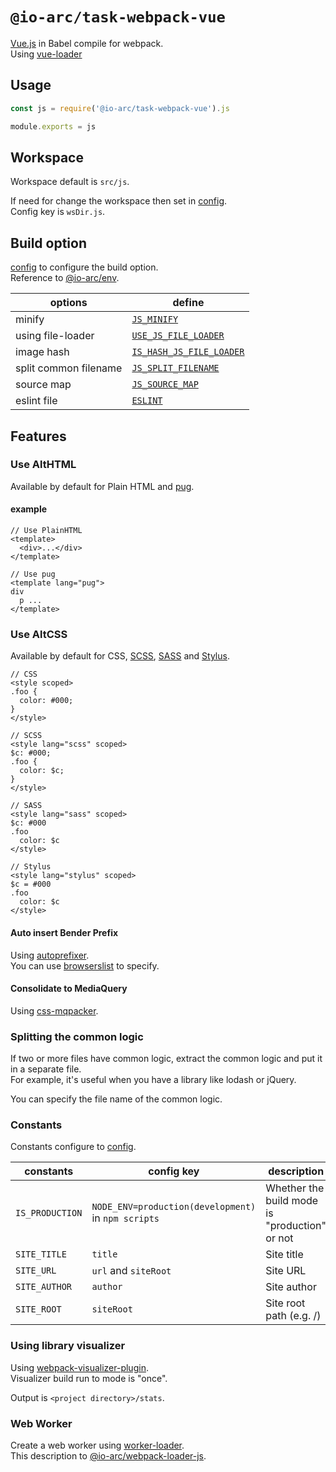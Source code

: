 # `@io-arc/task-webpack-vue`

[Vue.js](https://vuejs.org/) in Babel compile for webpack.  
Using [vue-loader](https://vue-loader.vuejs.org/)

## Usage

```javascript
const js = require('@io-arc/task-webpack-vue').js

module.exports = js
```

## Workspace

Workspace default is `src/js`.

If need for change the workspace then set in [config](https://www.npmjs.com/package/node-config).  
Config key is `wsDir.js`.

## Build option

[config](https://www.npmjs.com/package/node-config) to configure the build option.  
Reference to [@io-arc/env](https://github.com/io-arc/io-arc/packages/env).

| options               | define                                                                                            |
| --------------------- | ------------------------------------------------------------------------------------------------- |
| minify                | [`JS_MINIFY`](https://github.com/io-arc/io-arc/packages/env#js_minify)                            |
| using file-loader     | [`USE_JS_FILE_LOADER`](https://github.com/io-arc/io-arc/packages/env#use_js_file_loader)          |
| image hash            | [`IS_HASH_JS_FILE_LOADER`](https://github.com/io-arc/io-arc/packages/env#use_hash_js_file_loader) |
| split common filename | [`JS_SPLIT_FILENAME`](https://github.com/io-arc/io-arc/packages/env#js_split_filename)            |
| source map            | [`JS_SOURCE_MAP`](https://github.com/io-arc/io-arc/packages/env#js_source_map)                    |
| eslint file           | [`ESLINT`](https://github.com/io-arc/io-arc/packages/env#eslint)                                  |

## Features

### Use AltHTML

Available by default for Plain HTML and [pug](https://pugjs.org/).

#### example

```vue
// Use PlainHTML
<template>
  <div>...</div>
</template>

// Use pug
<template lang="pug">
div
  p ...
</template>
```

### Use AltCSS

Available by default for CSS, [SCSS](https://sass-lang.com/), [SASS](https://sass-lang.com/) and [Stylus](https://stylus-lang.com/).

```vue
// CSS
<style scoped>
.foo {
  color: #000;
}
</style>

// SCSS
<style lang="scss" scoped>
$c: #000;
.foo {
  color: $c;
}
</style>

// SASS
<style lang="sass" scoped>
$c: #000
.foo
  color: $c
</style>

// Stylus
<style lang="stylus" scoped>
$c = #000
.foo
  color: $c
</style>
```

#### Auto insert Bender Prefix

Using [autoprefixer](https://autoprefixer.github.io/).  
You can use [browserslist](https://github.com/ai/browserslist) to specify.

#### Consolidate to MediaQuery

Using [css-mqpacker](https://github.com/hail2u/node-css-mqpacker).

### Splitting the common logic

If two or more files have common logic, extract the common logic and put it in a separate file.  
For example, it's useful when you have a library like lodash or jQuery.

You can specify the file name of the common logic.

### Constants

Constants configure to [config](https://www.npmjs.com/package/node-config).

| constants       | config key                                          | description                                   | @io-arc/env                                                                          |
| --------------- | --------------------------------------------------- | --------------------------------------------- | ------------------------------------------------------------------------------------ |
| `IS_PRODUCTION` | `NODE_ENV=production(development)` in `npm scripts` | Whether the build mode is "production" or not | [`IS_PRODUCTION`](https://github.com/io-arc/io-arc/packages/env#is_production)       |
| `SITE_TITLE`    | `title`                                             | Site title                                    | [`SITE_TITLE`](https://github.com/io-arc/io-arc/packages/env#site_title)             |
| `SITE_URL`      | `url` and `siteRoot`                                | Site URL                                      | [`SITE_URL`](https://github.com/io-arc/io-arc/packages/env#site_url)                 |
| `SITE_AUTHOR`   | `author`                                            | Site author                                   | [`SITE_AUTHOR`](https://github.com/io-arc/io-arc/packages/env#site_author)           |
| `SITE_ROOT`     | `siteRoot`                                          | Site root path (e.g. /)                       | [`SITE_DESCRIPTION`](https://github.com/io-arc/io-arc/packages/env#site_description) |

### Using library visualizer

Using [webpack-visualizer-plugin](https://github.com/chrisbateman/webpack-visualizer).  
Visualizer build run to mode is "once".

Output is `<project directory>/stats`.

### Web Worker

Create a web worker using [worker-loader](https://github.com/webpack-contrib/worker-loader).  
This description to [@io-arc/webpack-loader-js](https://github.com/io-arc/io-arc/packages/webpack-loaders-js#variable-workerloader).
